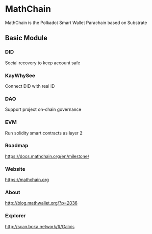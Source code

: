 # MathChain

MathChain is the Polkadot Smart Wallet Parachain based on Substrate

## Basic Module

### DID

Social recovery to keep account safe

### KayWhySee

Connect DID with real ID

### DAO

Support project on-chain governance

### EVM

Run solidity smart contracts as layer 2

### Roadmap

https://docs.mathchain.org/en/milestone/

### Website

https://mathchain.org

### About

http://blog.mathwallet.org/?p=2036

### Explorer

http://scan.boka.network/#/Galois